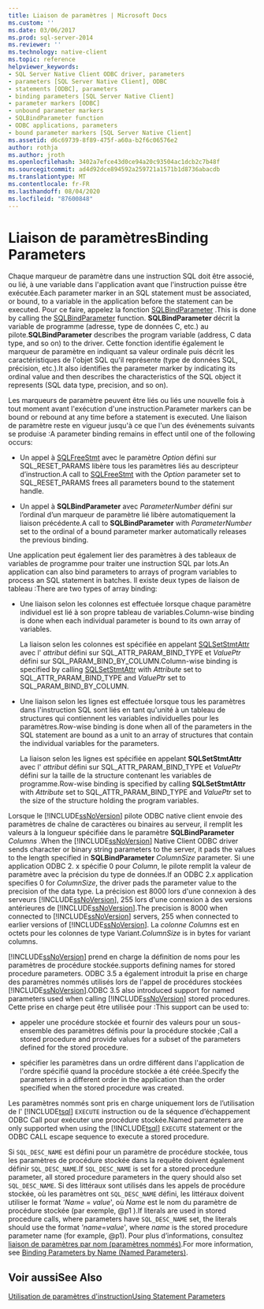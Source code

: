 ```yaml
---
title: Liaison de paramètres | Microsoft Docs
ms.custom: ''
ms.date: 03/06/2017
ms.prod: sql-server-2014
ms.reviewer: ''
ms.technology: native-client
ms.topic: reference
helpviewer_keywords:
- SQL Server Native Client ODBC driver, parameters
- parameters [SQL Server Native Client], ODBC
- statements [ODBC], parameters
- binding parameters [SQL Server Native Client]
- parameter markers [ODBC]
- unbound parameter markers
- SQLBindParameter function
- ODBC applications, parameters
- bound parameter markers [SQL Server Native Client]
ms.assetid: d6c69739-8f89-475f-a60a-b2f6c06576e2
author: rothja
ms.author: jroth
ms.openlocfilehash: 3402a7efce43d0ce94a20c93504ac1dcb2c7b48f
ms.sourcegitcommit: ad4d92dce894592a259721a1571b1d8736abacdb
ms.translationtype: MT
ms.contentlocale: fr-FR
ms.lasthandoff: 08/04/2020
ms.locfileid: "87600848"
---
```

# <a name="binding-parameters"></a><span data-ttu-id="23c6c-102">Liaison de paramètres</span><span class="sxs-lookup"><span data-stu-id="23c6c-102">Binding Parameters</span></span>
  <span data-ttu-id="23c6c-103">Chaque marqueur de paramètre dans une instruction SQL doit être associé, ou lié, à une variable dans l'application avant que l'instruction puisse être exécutée.</span><span class="sxs-lookup"><span data-stu-id="23c6c-103">Each parameter marker in an SQL statement must be associated, or bound, to a variable in the application before the statement can be executed.</span></span> <span data-ttu-id="23c6c-104">Pour ce faire, appelez la fonction [SQLBindParameter](../native-client-odbc-api/sqlbindparameter.md) .</span><span class="sxs-lookup"><span data-stu-id="23c6c-104">This is done by calling the [SQLBindParameter](../native-client-odbc-api/sqlbindparameter.md) function.</span></span> <span data-ttu-id="23c6c-105">**SQLBindParameter** décrit la variable de programme (adresse, type de données C, etc.) au pilote.</span><span class="sxs-lookup"><span data-stu-id="23c6c-105">**SQLBindParameter** describes the program variable (address, C data type, and so on) to the driver.</span></span> <span data-ttu-id="23c6c-106">Cette fonction identifie également le marqueur de paramètre en indiquant sa valeur ordinale puis décrit les caractéristiques de l'objet SQL qu'il représente (type de données SQL, précision, etc.).</span><span class="sxs-lookup"><span data-stu-id="23c6c-106">It also identifies the parameter marker by indicating its ordinal value and then describes the characteristics of the SQL object it represents (SQL data type, precision, and so on).</span></span>

 <span data-ttu-id="23c6c-107">Les marqueurs de paramètre peuvent être liés ou liés une nouvelle fois à tout moment avant l'exécution d'une instruction.</span><span class="sxs-lookup"><span data-stu-id="23c6c-107">Parameter markers can be bound or rebound at any time before a statement is executed.</span></span> <span data-ttu-id="23c6c-108">Une liaison de paramètre reste en vigueur jusqu'à ce que l'un des événements suivants se produise :</span><span class="sxs-lookup"><span data-stu-id="23c6c-108">A parameter binding remains in effect until one of the following occurs:</span></span>

-   <span data-ttu-id="23c6c-109">Un appel à [SQLFreeStmt](../native-client-odbc-api/sqlfreestmt.md) avec le paramètre *Option* défini sur SQL_RESET_PARAMS libère tous les paramètres liés au descripteur d’instruction.</span><span class="sxs-lookup"><span data-stu-id="23c6c-109">A call to [SQLFreeStmt](../native-client-odbc-api/sqlfreestmt.md) with the *Option* parameter set to SQL_RESET_PARAMS frees all parameters bound to the statement handle.</span></span>

-   <span data-ttu-id="23c6c-110">Un appel à **SQLBindParameter** avec *ParameterNumber* défini sur l’ordinal d’un marqueur de paramètre lié libère automatiquement la liaison précédente.</span><span class="sxs-lookup"><span data-stu-id="23c6c-110">A call to **SQLBindParameter** with *ParameterNumber* set to the ordinal of a bound parameter marker automatically releases the previous binding.</span></span>

 <span data-ttu-id="23c6c-111">Une application peut également lier des paramètres à des tableaux de variables de programme pour traiter une instruction SQL par lots.</span><span class="sxs-lookup"><span data-stu-id="23c6c-111">An application can also bind parameters to arrays of program variables to process an SQL statement in batches.</span></span> <span data-ttu-id="23c6c-112">Il existe deux types de liaison de tableau :</span><span class="sxs-lookup"><span data-stu-id="23c6c-112">There are two types of array binding:</span></span>

-   <span data-ttu-id="23c6c-113">Une liaison selon les colonnes est effectuée lorsque chaque paramètre individuel est lié à son propre tableau de variables.</span><span class="sxs-lookup"><span data-stu-id="23c6c-113">Column-wise binding is done when each individual parameter is bound to its own array of variables.</span></span>

     <span data-ttu-id="23c6c-114">La liaison selon les colonnes est spécifiée en appelant [SQLSetStmtAttr](../native-client-odbc-api/sqlsetstmtattr.md) avec l' *attribut* défini sur SQL_ATTR_PARAM_BIND_TYPE et *ValuePtr* défini sur SQL_PARAM_BIND_BY_COLUMN.</span><span class="sxs-lookup"><span data-stu-id="23c6c-114">Column-wise binding is specified by calling [SQLSetStmtAttr](../native-client-odbc-api/sqlsetstmtattr.md) with *Attribute* set to SQL_ATTR_PARAM_BIND_TYPE and *ValuePtr* set to SQL_PARAM_BIND_BY_COLUMN.</span></span>

-   <span data-ttu-id="23c6c-115">Une liaison selon les lignes est effectuée lorsque tous les paramètres dans l'instruction SQL sont liés en tant qu'unité à un tableau de structures qui contiennent les variables individuelles pour les paramètres.</span><span class="sxs-lookup"><span data-stu-id="23c6c-115">Row-wise binding is done when all of the parameters in the SQL statement are bound as a unit to an array of structures that contain the individual variables for the parameters.</span></span>

     <span data-ttu-id="23c6c-116">La liaison selon les lignes est spécifiée en appelant **SQLSetStmtAttr** avec l' *attribut* défini sur SQL_ATTR_PARAM_BIND_TYPE et *ValuePtr* défini sur la taille de la structure contenant les variables de programme.</span><span class="sxs-lookup"><span data-stu-id="23c6c-116">Row-wise binding is specified by calling **SQLSetStmtAttr** with *Attribute* set to SQL_ATTR_PARAM_BIND_TYPE and *ValuePtr* set to the size of the structure holding the program variables.</span></span>

 <span data-ttu-id="23c6c-117">Lorsque le [!INCLUDE[ssNoVersion](../../includes/ssnoversion-md.md)] pilote ODBC native client envoie des paramètres de chaîne de caractères ou binaires au serveur, il remplit les valeurs à la longueur spécifiée dans le paramètre **SQLBindParameter** *Columns* .</span><span class="sxs-lookup"><span data-stu-id="23c6c-117">When the [!INCLUDE[ssNoVersion](../../includes/ssnoversion-md.md)] Native Client ODBC driver sends character or binary string parameters to the server, it pads the values to the length specified in **SQLBindParameter** *ColumnSize* parameter.</span></span> <span data-ttu-id="23c6c-118">Si une application ODBC 2. x spécifie 0 pour *Column*, le pilote remplit la valeur de paramètre avec la précision du type de données.</span><span class="sxs-lookup"><span data-stu-id="23c6c-118">If an ODBC 2.x application specifies 0 for *ColumnSize*, the driver pads the parameter value to the precision of the data type.</span></span> <span data-ttu-id="23c6c-119">La précision est 8000 lors d'une connexion à des serveurs [!INCLUDE[ssNoVersion](../../includes/ssnoversion-md.md)], 255 lors d'une connexion à des versions antérieures de [!INCLUDE[ssNoVersion](../../includes/ssnoversion-md.md)].</span><span class="sxs-lookup"><span data-stu-id="23c6c-119">The precision is 8000 when connected to [!INCLUDE[ssNoVersion](../../includes/ssnoversion-md.md)] servers, 255 when connected to earlier versions of [!INCLUDE[ssNoVersion](../../includes/ssnoversion-md.md)].</span></span> <span data-ttu-id="23c6c-120">La *colonne Columns* est en octets pour les colonnes de type Variant.</span><span class="sxs-lookup"><span data-stu-id="23c6c-120">*ColumnSize* is in bytes for variant columns.</span></span>

 [!INCLUDE[ssNoVersion](../../includes/ssnoversion-md.md)] <span data-ttu-id="23c6c-121">prend en charge la définition de noms pour les paramètres de procédure stockée.</span><span class="sxs-lookup"><span data-stu-id="23c6c-121">supports defining names for stored procedure parameters.</span></span> <span data-ttu-id="23c6c-122">ODBC 3.5 a également introduit la prise en charge des paramètres nommés utilisés lors de l'appel de procédures stockées [!INCLUDE[ssNoVersion](../../includes/ssnoversion-md.md)].</span><span class="sxs-lookup"><span data-stu-id="23c6c-122">ODBC 3.5 also introduced support for named parameters used when calling [!INCLUDE[ssNoVersion](../../includes/ssnoversion-md.md)] stored procedures.</span></span> <span data-ttu-id="23c6c-123">Cette prise en charge peut être utilisée pour :</span><span class="sxs-lookup"><span data-stu-id="23c6c-123">This support can be used to:</span></span>

-   <span data-ttu-id="23c6c-124">appeler une procédure stockée et fournir des valeurs pour un sous-ensemble des paramètres définis pour la procédure stockée ;</span><span class="sxs-lookup"><span data-stu-id="23c6c-124">Call a stored procedure and provide values for a subset of the parameters defined for the stored procedure.</span></span>

-   <span data-ttu-id="23c6c-125">spécifier les paramètres dans un ordre différent dans l'application de l'ordre spécifié quand la procédure stockée a été créée.</span><span class="sxs-lookup"><span data-stu-id="23c6c-125">Specify the parameters in a different order in the application than the order specified when the stored procedure was created.</span></span>

 <span data-ttu-id="23c6c-126">Les paramètres nommés sont pris en charge uniquement lors de l’utilisation de l' [!INCLUDE[tsql](../../includes/tsql-md.md)] `EXECUTE` instruction ou de la séquence d’échappement ODBC Call pour exécuter une procédure stockée.</span><span class="sxs-lookup"><span data-stu-id="23c6c-126">Named parameters are only supported when using the [!INCLUDE[tsql](../../includes/tsql-md.md)] `EXECUTE` statement or the ODBC CALL escape sequence to execute a stored procedure.</span></span>

 <span data-ttu-id="23c6c-127">Si `SQL_DESC_NAME` est défini pour un paramètre de procédure stockée, tous les paramètres de procédure stockée dans la requête doivent également définir `SQL_DESC_NAME`.</span><span class="sxs-lookup"><span data-stu-id="23c6c-127">If `SQL_DESC_NAME` is set for a stored procedure parameter, all stored procedure parameters in the query should also set `SQL_DESC_NAME`.</span></span>  <span data-ttu-id="23c6c-128">Si des littéraux sont utilisés dans les appels de procédure stockée, où les paramètres ont `SQL_DESC_NAME` défini, les littéraux doivent utiliser le format *'Name* = *value*', où *Name* est le nom du paramètre de procédure stockée (par exemple, @p1 ).</span><span class="sxs-lookup"><span data-stu-id="23c6c-128">If literals are used in stored procedure calls, where parameters have `SQL_DESC_NAME` set, the literals should use the format *'name*=*value*', where *name* is the stored procedure parameter name (for example, @p1).</span></span> <span data-ttu-id="23c6c-129">Pour plus d’informations, consultez [liaison de paramètres par nom (paramètres nommés)](https://go.microsoft.com/fwlink/?LinkId=167215).</span><span class="sxs-lookup"><span data-stu-id="23c6c-129">For more information, see [Binding Parameters by Name (Named Parameters)](https://go.microsoft.com/fwlink/?LinkId=167215).</span></span>

## <a name="see-also"></a><span data-ttu-id="23c6c-130">Voir aussi</span><span class="sxs-lookup"><span data-stu-id="23c6c-130">See Also</span></span>
 [<span data-ttu-id="23c6c-131">Utilisation de paramètres d'instruction</span><span class="sxs-lookup"><span data-stu-id="23c6c-131">Using Statement Parameters</span></span>](using-statement-parameters.md)


